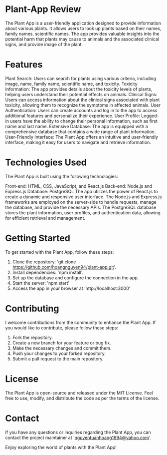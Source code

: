 # Plant-App Review
The Plant App is a user-friendly application designed to provide information about various plants. It allows users to look up plants based on their names, family names, scientific names.
The app provides valuable insights into the potential harm that plants may cause to animals and the associated clinical signs, and provide image of the plant.

# Features
Plant Search: Users can search for plants using various criteria, including image, name, family name, scientific name, and toxicity.
Toxicity Information: The app provides details about the toxicity levels of plants, helping users understand their potential effects on animals.
Clinical Signs: Users can access information about the clinical signs associated with plant toxicity, allowing them to recognize the symptoms in affected animals.
User Authentication: Users can create accounts and log in to the app to access additional features and personalize their experience.
User Profile: Logged-in users have the ability to change their personal information, such as first name and last name.
Extensive Database: The app is equipped with a comprehensive database that contains a wide range of plant information.
User-Friendly Interface: The Plant App offers an intuitive and user-friendly interface, making it easy for users to navigate and retrieve information.

# Technologies Used
The Plant App is built using the following technologies:

Front-end: HTML, CSS, JavaScript, and React.js
Back-end: Node.js and Express.js
Database: PostgreSQL
The app utilizes the power of React.js to create a dynamic and responsive user interface. The Node.js and Express.js frameworks are employed on the server-side to handle requests, manage the database, and provide the necessary APIs. The PostgreSQL database stores the plant information, user profiles, and authentication data, allowing for efficient retrieval and management.

# Getting Started
To get started with the Plant App, follow these steps:

1. Clone the repository: 'git clone https://github.com/hoangnguyen94/plant-app.git'.
2. Install dependencies: 'npm install'.
3. Set up the database and configure the connection in the app.
4. Start the server: 'npm start'
5. Access the app in your browser at 'http://localhost:3000'

# Contributing
I welcome contributions from the community to enhance the Plant App. If you would like to contribute, please follow these steps:

1. Fork the repository.
2. Create a new branch for your feature or bug fix.
3. Make the necessary changes and commit them.
4. Push your changes to your forked repository.
5. Submit a pull request to the main repository.

# License
The Plant App is open-source and released under the MIT License. Feel free to use, modify, and distribute the code as per the terms of the license.

# Contact
If you have any questions or inquiries regarding the Plant App, you can contact the project maintainer at 'nguyentuanhoang1994@yahoo.com'.

Enjoy exploring the world of plants with the Plant App!
